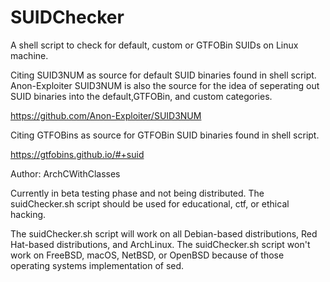 # SUIDChecker
A shell script to check for default, custom or GTFOBin SUIDs on Linux machine.

Citing SUID3NUM as source for default SUID binaries found in shell script. Anon-Exploiter SUID3NUM is also the source for the idea of seperating out SUID binaries into the default,GTFOBin, and custom categories. 

https://github.com/Anon-Exploiter/SUID3NUM

Citing GTFOBins as source for GTFOBin SUID binaries found in shell script.

https://gtfobins.github.io/#+suid

Author: ArchCWithClasses

Currently in beta testing phase and not being distributed. The suidChecker.sh script should be used for educational, ctf, or ethical hacking.

The suidChecker.sh script will work on all Debian-based distributions, Red Hat-based distributions, and ArchLinux. The suidChecker.sh script won't work on FreeBSD, macOS, NetBSD, or OpenBSD because of those operating systems implementation of sed.  

